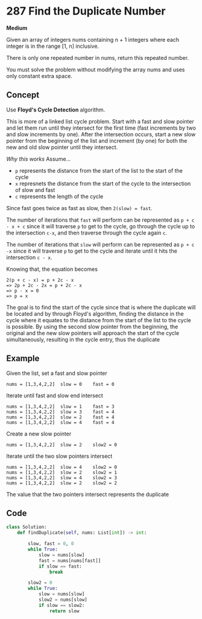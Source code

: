 # 287 Find the Duplicate Number

**Medium**

Given an array of integers nums containing n + 1 integers where each integer is in the range [1, n] inclusive.

There is only one repeated number in nums, return this repeated number.

You must solve the problem without modifying the array nums and uses only constant extra space.

## Concept

Use **Floyd's Cycle Detection** algorithm.

This is more of a linked list cycle problem. Start with a fast and slow pointer and let them run until they intersect for the first time (fast increments by two and slow increments by one). After the intersection occurs, start a new slow pointer from the beginning of the list and increment (by one) for both the new and old slow pointer until they intersect.

_Why this works_
Assume...

- `p` represents the distance from the start of the list to the start of the cycle
- `x` represnets the distance from the start of the cycle to the intersection of slow and fast
- `c` represents the length of the cycle

Since fast goes twice as fast as slow, then `2(slow) = fast`.

The number of iterations that `fast` will perform can be represented as `p + c - x + c` since it will traverse `p` to get to the cycle, go through the cycle up to the intersection `c-x`, and then traverse through the cycle again `c`.

The number of iterations that `slow` will perform can be represented as `p + c -x` since it will traverse `p` to get to the cycle and iterate until it hits the intersection `c - x`.

Knowing that, the equation becomes

```
2(p + c - x) = p + 2c - x
=> 2p + 2c - 2x = p + 2c - x
=> p - x = 0
=> p = x
```

The goal is to find the start of the cycle since that is where the duplicate will be located and by through Floyd's algorithm, finding the distance in the cycle where it equates to the distance from the start of the list to the cycle is possible. By using the second slow pointer from the beginning, the original and the new slow pointers will approach the start of the cycle simultaneously, resulting in the cycle entry, thus the duplicate

## Example

Given the list, set a fast and slow pointer

```
nums = [1,3,4,2,2]  slow = 0    fast = 0
```

Iterate until fast and slow end intersect

```
nums = [1,3,4,2,2]  slow = 1    fast = 3
nums = [1,3,4,2,2]  slow = 3    fast = 4
nums = [1,3,4,2,2]  slow = 2    fast = 4
nums = [1,3,4,2,2]  slow = 4    fast = 4
```

Create a new slow pointer

```
nums = [1,3,4,2,2]  slow = 2    slow2 = 0
```

Iterate until the two slow pointers intersect

```
nums = [1,3,4,2,2]  slow = 4    slow2 = 0
nums = [1,3,4,2,2]  slow = 2    slow2 = 1
nums = [1,3,4,2,2]  slow = 4    slow2 = 3
nums = [1,3,4,2,2]  slow = 2    slow2 = 2
```

The value that the two pointers intersect represents the duplicate

## Code

```python
class Solution:
    def findDuplicate(self, nums: List[int]) -> int:

        slow, fast = 0, 0
        while True:
            slow = nums[slow]
            fast = nums[nums[fast]]
            if slow == fast:
                break

        slow2 = 0
        while True:
            slow = nums[slow]
            slow2 = nums[slow]
            if slow == slow2:
                return slow
```
